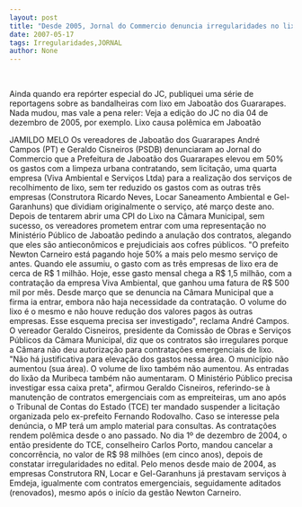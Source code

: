 ```yaml
---
layout: post
title: "Desde 2005, Jornal do Commercio denuncia irregularidades no lixo"
date: 2007-05-17
tags: Irregularidades,JORNAL
author: None
---
```


&nbsp;
&nbsp;

Ainda quando era rep&oacute;rter especial do JC, publiquei uma s&eacute;rie de reportagens sobre as bandalheiras com lixo em Jaboat&atilde;o dos Guararapes. Nada mudou, mas vale a pena reler: Veja a edi&ccedil;&atilde;o do JC no dia 04 de dezembro de 2005, por exemplo.
Lixo causa pol&ecirc;mica em Jaboat&atilde;o

JAMILDO MELO 
Os vereadores de Jaboat&atilde;o dos Guararapes Andr&eacute; Campos (PT) e Geraldo Cisneiros (PSDB) denunciaram ao Jornal do Commercio que a Prefeitura de Jaboat&atilde;o dos Guararapes elevou em 50% os gastos com a limpeza urbana contratando, sem licita&ccedil;&atilde;o, uma quarta empresa (Viva Ambiental e Servi&ccedil;os Ltda) para a realiza&ccedil;&atilde;o dos servi&ccedil;os de recolhimento de lixo, sem ter reduzido os gastos com as outras tr&ecirc;s empresas (Construtora Ricardo Neves, Locar Saneamento Ambiental e Gel-Garanhuns) que dividiam originalmente o servi&ccedil;o, at&eacute; mar&ccedil;o deste ano. Depois de tentarem abrir uma CPI do Lixo na C&acirc;mara Municipal, sem sucesso, os vereadores prometem entrar com uma representa&ccedil;&atilde;o no Minist&eacute;rio P&uacute;blico de Jaboat&atilde;o pedindo a anula&ccedil;&atilde;o dos contratos, alegando que eles s&atilde;o antiecon&ocirc;micos e prejudiciais aos cofres p&uacute;blicos. 
&quot;O prefeito Newton Carneiro est&aacute; pagando hoje 50% a mais pelo mesmo servi&ccedil;o de antes. Quando ele assumiu, o gasto com as tr&ecirc;s empresas de lixo era de cerca de R$ 1 milh&atilde;o. Hoje, esse gasto mensal chega a R$ 1,5 milh&atilde;o, com a contrata&ccedil;&atilde;o da empresa Viva Ambiental, que ganhou uma fatura de R$ 500 mil por m&ecirc;s. Desde mar&ccedil;o que se denuncia na C&acirc;mara Municipal que a firma ia entrar, embora n&atilde;o haja necessidade da contrata&ccedil;&atilde;o. O volume do lixo &eacute; o mesmo e n&atilde;o houve redu&ccedil;&atilde;o dos valores pagos &agrave;s outras empresas. Esse esquema precisa ser investigado&quot;, reclama Andr&eacute; Campos. 
O vereador Geraldo Cisneiros, presidente da Comiss&atilde;o de Obras e Servi&ccedil;os P&uacute;blicos da C&acirc;mara Municipal, diz que os contratos s&atilde;o irregulares porque a C&acirc;mara n&atilde;o deu autoriza&ccedil;&atilde;o para contrata&ccedil;&otilde;es emergenciais de lixo. &quot;N&atilde;o h&aacute; justificativa para eleva&ccedil;&atilde;o dos gastos nessa &aacute;rea. O munic&iacute;pio n&atilde;o aumentou (sua &aacute;rea). O volume de lixo tamb&eacute;m n&atilde;o aumentou. As entradas do lix&atilde;o da Muribeca tamb&eacute;m n&atilde;o aumentaram. O Minist&eacute;rio P&uacute;blico precisa investigar essa caixa preta&quot;, afirmou Geraldo Cisneiros, referindo-se &agrave; manuten&ccedil;&atilde;o de contratos emergenciais com as empreiteiras, um ano ap&oacute;s o Tribunal de Contas do Estado (TCE) ter mandado suspender a licita&ccedil;&atilde;o organizada pelo ex-prefeito Fernando Rodovalho. 
Caso se interesse pela den&uacute;ncia, o MP ter&aacute; um amplo material para consultas. As contrata&ccedil;&otilde;es rendem pol&ecirc;mica desde o ano passado. No dia 1&ordm; de dezembro de 2004, o ent&atilde;o presidente do TCE, conselheiro Carlos Porto, mandou cancelar a concorr&ecirc;ncia, no valor de R$ 98 milh&otilde;es (em cinco anos), depois de constatar irregularidades no edital. Pelo menos desde maio de 2004, as empresas Construtora RN, Locar e Gel-Garanhuns j&aacute; prestavam servi&ccedil;os &agrave; Emdeja, igualmente com contratos emergenciais, seguidamente aditados (renovados), mesmo ap&oacute;s o in&iacute;cio da gest&atilde;o Newton Carneiro.&nbsp; 